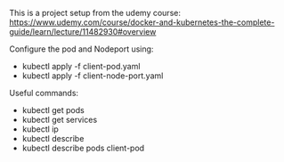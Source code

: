 This is a project setup from the udemy course: https://www.udemy.com/course/docker-and-kubernetes-the-complete-guide/learn/lecture/11482930#overview

Configure the pod and Nodeport using:
- kubectl apply -f client-pod.yaml
- kubectl apply -f client-node-port.yaml

Useful commands:
- kubectl get pods
- kubectl get services
- kubectl ip
- kubectl describe <object type> <object name>
- kubectl describe pods client-pod
